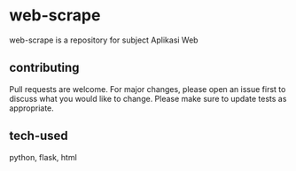 # web-scrape
web-scrape is a repository for subject Aplikasi Web

## contributing
Pull requests are welcome. For major changes, please open an issue first to discuss what you would like to change.
Please make sure to update tests as appropriate.

## tech-used
python, flask, html